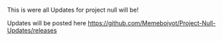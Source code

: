 This is were all Updates for project null will be!


Updates will be posted here
https://github.com/Memeboiyot/Project-Null-Updates/releases
